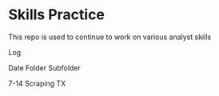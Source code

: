 # Skills Practice

This repo is used to continue to work on various analyst skills

Log

Date         Folder           Subfolder

7-14         Scraping         TX
